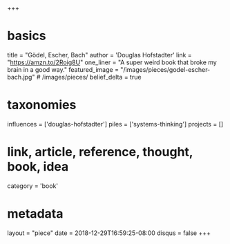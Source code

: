 +++
# basics
title     		 = "Gödel, Escher, Bach"
author    		 = 'Douglas Hofstadter'
link      		 = "https://amzn.to/2Roig8U"
one_liner 		 = "A super weird book that broke my brain in a good way."
featured_image = "/images/pieces/godel-escher-bach.jpg" # /images/pieces/
belief_delta	 = true

# taxonomies
influences		 = ['douglas-hofstadter']
piles     		 = ['systems-thinking']
projects			 = []

# link, article, reference, thought, book, idea
category  		 = 'book' 

# metadata
layout	    	 = "piece"
date      		 = 2018-12-29T16:59:25-08:00
disqus    		 = false
+++

